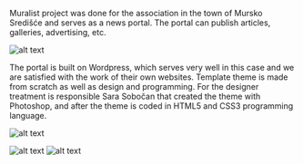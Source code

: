 Muralist project was done for the association in the town of Mursko Središće and serves as a news portal. The portal can publish articles, galleries, advertising, etc.

![alt text](https://tomeksdev.github.io/images/project1_1.png "Muralist img 1")

The portal is built on Wordpress, which serves very well in this case and we are satisfied with the work of their own websites. Template theme is made from scratch as well as design and programming. For the designer treatment is responsible Sara Sobočan that created the theme with Photoshop, and after the theme is coded in HTML5 and CSS3 programming language.

![alt text](https://tomeksdev.github.io/images/project1_2.png "Muralist img 2")

![alt text](https://tomeksdev.github.io/images/project1_3.png "Muralist mobile 1") ![alt text](https://tomeksdev.github.io/images/project1_4.png "Muralist mobile 2")
